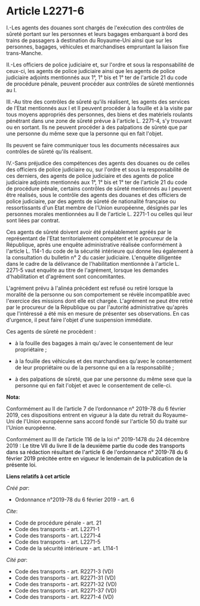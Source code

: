 # Article L2271-6

I.-Les agents des douanes sont chargés de l'exécution des contrôles de sûreté portant sur les personnes et leurs bagages
embarquant à bord des trains de passagers à destination du Royaume-Uni ainsi que sur les personnes, bagages, véhicules et
marchandises empruntant la liaison fixe trans-Manche. 

II.-Les officiers de police judiciaire et, sur l'ordre et sous la responsabilité de ceux-ci, les agents de police judiciaire
ainsi que les agents de police judiciaire adjoints mentionnés aux 1°, 1° bis et 1° ter de l'article 21 du code de procédure
pénale, peuvent procéder aux contrôles de sûreté mentionnés au I. 

III.-Au titre des contrôles de sûreté qu'ils réalisent, les agents des services de l'Etat mentionnés aux I et II peuvent
procéder à la fouille et à la visite par tous moyens appropriés des personnes, des biens et des matériels roulants pénétrant
dans une zone de sûreté prévue à l'article L. 2271-4, s'y trouvant ou en sortant. Ils ne peuvent procéder à des palpations de
sûreté que par une personne du même sexe que la personne qui en fait l'objet. 

Ils peuvent se faire communiquer tous les documents nécessaires aux contrôles de sûreté qu'ils réalisent. 

IV.-Sans préjudice des compétences des agents des douanes ou de celles des officiers de police judiciaire ou, sur l'ordre et
sous la responsabilité de ces derniers, des agents de police judiciaire et des agents de police judiciaire adjoints
mentionnés aux 1°, 1° bis et 1° ter de l'article 21 du code de procédure pénale, certains contrôles de sûreté mentionnés au I
peuvent être réalisés, sous le contrôle des agents des douanes et des officiers de police judiciaire, par des agents de
sûreté de nationalité française ou ressortissants d'un Etat membre de l'Union européenne, désignés par les personnes morales
mentionnées au II de l'article L. 2271-1 ou celles qui leur sont liées par contrat. 

Ces agents de sûreté doivent avoir été préalablement agréés par le représentant de l'Etat territorialement compétent et le
procureur de la République, après une enquête administrative réalisée conformément à l'article L. 114-1 du code de la
sécurité intérieure qui donne lieu également à la consultation du bulletin n° 2 du casier judiciaire. L'enquête diligentée
dans le cadre de la délivrance de l'habilitation mentionnée à l'article L. 2271-5 vaut enquête au titre de l'agrément,
lorsque les demandes d'habilitation et d'agrément sont concomitantes. 

L'agrément prévu à l'alinéa précédent est refusé ou retiré lorsque la moralité de la personne ou son comportement se révèle
incompatible avec l'exercice des missions dont elle est chargée. L'agrément ne peut être retiré par le procureur de la
République ou par l'autorité administrative qu'après que l'intéressé a été mis en mesure de présenter ses observations. En
cas d'urgence, il peut faire l'objet d'une suspension immédiate. 

Ces agents de sûreté ne procèdent :

- à la fouille des bagages à main qu'avec le consentement de leur propriétaire ;

- à la fouille des véhicules et des marchandises qu'avec le consentement de leur propriétaire ou de la personne qui en a la
responsabilité ;

- à des palpations de sûreté, que par une personne du même sexe que la personne qui en fait l'objet et avec le consentement
de celle-ci.

**Nota:**

Conformément au II de l’article 7 de l’ordonnance n° 2019-78 du 6 février 2019, ces dispositions entrent en vigueur à la date
du retrait du Royaume-Uni de l'Union européenne sans accord fondé sur l'article 50 du traité sur l'Union européenne.

Conformément au III de l’article 116 de la loi n° 2019-1478 du 24 décembre 2019
  <font color="black"> : Le titre VII du livre II de la deuxième partie du code des transports dans sa rédaction résultant de
l'article 6 de l'ordonnance n° 2019-78 du 6 février 2019 précitée entre en vigueur le lendemain de la publication de la
présente loi.</font>

**Liens relatifs à cet article**

_Créé par_:

  - Ordonnance n°2019-78 du 6 février 2019 - art. 6

_Cite_:

  - Code de procédure pénale - art. 21
  - Code des transports - art. L2271-1
  - Code des transports - art. L2271-4
  - Code des transports - art. L2271-5
  - Code de la sécurité intérieure - art. L114-1

_Cité par_:

  - Code des transports - art. R2271-3 (VD)
  - Code des transports - art. R2271-31 (VD)
  - Code des transports - art. R2271-32 (VD)
  - Code des transports - art. R2271-37 (VD)
  - Code des transports - art. R2271-4 (VD)
